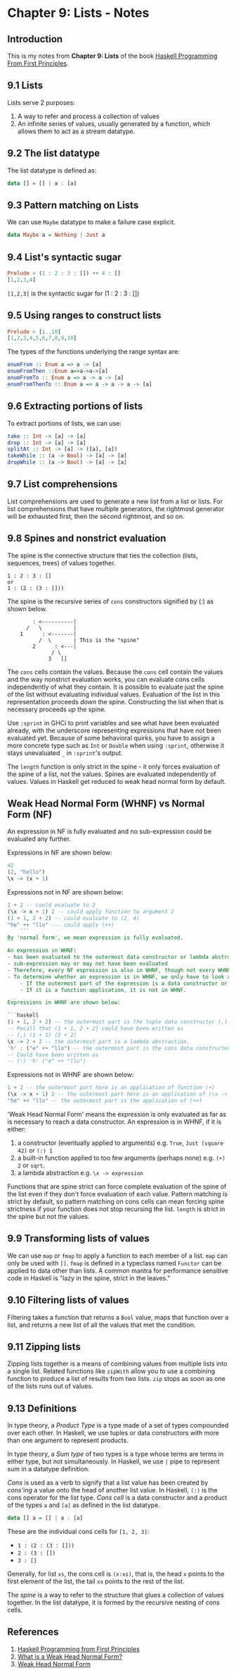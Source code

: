 # Chapter 9: Lists - Notes

## Introduction

This is my notes from **Chapter 9: Lists** of the book [Haskell Programming From First Principles](http://haskellbook.com).

## 9.1 Lists

Lists serve 2 purposes:

1. A way to refer and process a collection of values
2. An infinite series of values, usually generated by a function, which allows them to act as a stream datatype.

## 9.2 The list datatype

The list datatype is defined as:

```Haskell
data [] = [] | a : [a]
```

## 9.3 Pattern matching on Lists

We can use `Maybe` datatype to make a failure case explicit.

```Haskell
data Maybe a = Nothing | Just a
```

## 9.4 List's syntactic sugar

```Haskell
Prelude > (1 : 2 : 3 : []) ++ 4 : []
[1,2,3,4]
```

`[1,2,3]` is the syntactic sugar for (1 : 2 : 3 : [])

## 9.5 Using ranges to construct lists

```Haskell
Prelude > [1..10]
[1,2,3,4,5,6,7,8,9,10]
```

The types of the functions underlying the range syntax are:

```Haskell
enumFrom :: Enum a => a -> [a]
enumFromThen ::Enum a=>a->a->[a]
enumFromTo :: Enum a => a -> a -> [a]
enumFromThenTo :: Enum a => a -> a -> a -> [a]
```

## 9.6 Extracting portions of lists

To extract portions of lists, we can use:

```Haskell
take :: Int -> [a] -> [a]
drop :: Int -> [a] -> [a]
splitAt :: Int -> [a] -> ([a], [a])
takeWhile :: (a -> Bool) -> [a] -> [a]
dropWhile :: (a -> Bool) -> [a] -> [a]
```

## 9.7 List comprehensions

List comprehensions are used to generate a new list from a list or lists. For list comprehensions that have multiple generators, the rightmost generator will be exhausted first, then the second rightmost, and so on.

## 9.8 Spines and nonstrict evaluation

The spine is the connective structure that ties the collection (lists, sequences, trees) of values together.

```
1 : 2 : 3 : []
or
1 : (2 : (3 : []))
```

The spine is the recursive series of `cons` constructors signified by (:) as shown below.

```
        : <----------|
      /   \          |
    1      : <-------|
          /  \       | This is the "spine"
        2      : <---|
              / \
             3   []
```

The `cons` cells contain the values. Because the `cons` cell contain the values and the way nonstrict evaluation works, you can evaluate cons cells independently of what they contain. It is possible to evaluate just the spine of the list without evaluating individual values. Evaluation of the list in this representation proceeds *down* the spine. Constructing the list when that is necessary proceeds *up* the spine.

Use `:sprint` in GHCi to print variables and see what have been evaluated already, with the underscore representing expressions that have not been evaluated yet. Because of some behavioral quirks, you have to assign a more concrete type such as `Int` or `Double` when using `:sprint`, otherwise it stays unevaluated `_` in `:sprint`'s output.

The `length` function is only strict in the spine - it only forces evaluation of the spine of a list, not the values. Spines are evaluated independently of values. Values in Haskell get reduced to weak head normal form by default.

## Weak Head Normal Form (WHNF) vs Normal Form (NF)

An expression in NF is fully evaluated and no sub-expression could be evaluated any further.

Expressions in NF are shown below:

```haskell
42
(2, "hello")
\x -> (x + 1)
```

Expressions not in NF are shown below:

```haskell
1 + 2 -- could evaluate to 2
(\x -> x + 1) 2 -- could apply function to argument 2
(1 + 1, 2 + 2) -- could evaluate to (2, 4)
"he" ++ "llo" --- could apply (++)
    ```  
By 'normal form', we mean expression is fully evaluated.

An expression in WHNF:
- has been evaluated to the outermost data constructor or lambda abstraction (the head)
- sub-expression may or may not have been evaluated
- Therefore, every NF expression is also in WHNF, though not every WHNF is in NF.
- To determine whether an expression is in WHNF, we only have to look at the outermost part of the expression.
    - If the outermost part of the expression is a data constructor or a lambda, it is in WHNF.
    - If it is a function application, it is not in WHNF.

Expressions in WHNF are shown below:

```haskell
(1 + 1, 2 + 2) -- the outermost part is the tuple data constructor (,).
-- Recall that (1 + 1, 2 + 2) could have been written as
-- (,) (1 + 1) (2 + 2)
\x -> 2 + 2 -- the outermost part is a lambda abstraction.
'h' : ("e" ++ "llo") -- the outermost part is the cons data constructor (:)
-- Could have been written as
-- (:) 'h' ("e" ++ "llo")
```

Expressions not in WHNF are shown below:

```haskell
1 + 2 -- the outermost part here is an application of function (+)
(\x -> x + 1) 2 -- the outermost part here is an application of (\x -> x + 1) to argument 2
"he" ++ "llo" -- the outermost part is the application of (++)
```

'Weak Head Normal Form' means the expression is only evaluated as far as is necessary to reach a data constructor. An expression is in WHNF, if it is either:

1. a constructor (eventually applied to arguments) e.g. `True`, `Just (square 42)` or `(:) 1`
2. a built-in function applied to too few arguments (perhaps none) e.g. `(+) 2` or `sqrt`.
3. a lambda abstraction e.g. `\x -> expression`

Functions that are spine strict can force complete evaluation of the spine of the list even if they don't force evaluation of each value. Pattern matching is strict by default, so pattern matching on cons cells can mean forcing spine strictness if your function does not stop recursing the list. `length` is strict in the spine but not the values.

## 9.9 Transforming lists of values

We can use `map` or `fmap` to apply a function to each member of a list. `map` can only be used with `[]`. `fmap` is defined in a typeclass named `Functor` can be applied to data other than lists. A common mantra for performance sensitive code in Haskell is "lazy in the spine, strict in the leaves."


## 9.10 Filtering lists of values

Filtering takes a function that returns a `Bool` value, maps that function over a list, and returns a new list of all the values that met the condition.

## 9.11 Zipping lists

Zipping lists together is a means of combining values from multiple lists into a single list. Related functions like `zipWith` allow you to use a combining function to produce a list of results from two lists. `zip` stops as soon as one of the lists runs out of values.

## 9.13 Definitions

In type theory, a *Product Type* is a type made of a set of types compounded over each other. In Haskell, we use tuples or data constructors with more than one argument to represent products. 

In type theory, a *Sum type* of two types is a type whose terms are terms in either type, but not simultaneously. In Haskell, we use `|` pipe to represent sum in a datatype definition.

*Cons* is used as a verb to signify that a list value has been created by *cons'ing* a value onto the head of another list value. In Haskell, `(:)` is the cons operator for the list type. *Cons cell* is a data constructor and a product of the types `a` and `[a]` as defined in the list datatype.

```haskell
data [] a = [] | a : [a]
```

These are the individual cons cells for `[1, 2, 3]`:

* `1 : (2 : (3 : []))`
* `2 : (3 : [])`
* `3 : []`

Generally, for list `xs`, the cons cell is `(x:xs)`, that is, the head `x` points to the first element of the list, the tail `xs` points to the rest of the list.

The *spine* is a way to refer to the structure that glues a collection of values together. In the list datatype, it is formed by the recursive nesting of cons cells.

## References

1. [Haskell Programming from First Principles](http://haskellbook.com/)
2. [What is a Weak Head Normal Form?](http://stackoverflow.com/questions/6872898/haskell-what-is-weak-head-normal-form)
3. [Weak Head Normal Form](https://wiki.haskell.org/Weak_head_normal_form)

